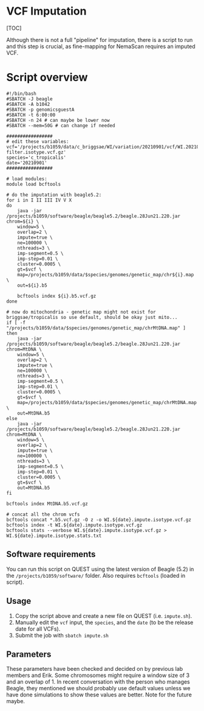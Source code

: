 # VCF Imputation

[TOC]

Although there is not a full "pipeline" for imputation, there is a script to run and this step is crucial, as fine-mapping for NemaScan requires an imputed VCF.

# Script overview

```
#!/bin/bash
#SBATCH -J beagle      
#SBATCH -A b1042               
#SBATCH -p genomicsguestA              
#SBATCH -t 6:00:00            
#SBATCH -n 24 # can maybe be lower now
#SBATCH --mem=50G # can change if needed

#################
# edit these variables:
vcf='/projects/b1059/data/c_briggsae/WI/variation/20210901/vcf/WI.20210901.hard-filter.isotype.vcf.gz'
species='c_tropicalis'
date='20210901'
#################

# load modules:
module load bcftools

# do the imputation with beagle5.2:
for i in I II III IV V X
do
    java -jar /projects/b1059/software/beagle/beagle5.2/beagle.28Jun21.220.jar chrom=${i} \
    window=5 \
    overlap=2 \
    impute=true \
    ne=100000 \
    nthreads=3 \
    imp-segment=0.5 \
    imp-step=0.01 \
    cluster=0.0005 \
    gt=$vcf \
    map=/projects/b1059/data/$species/genomes/genetic_map/chr${i}.map \
    out=${i}.b5
    
    bcftools index ${i}.b5.vcf.gz
done

# now do mitochondria - genetic map might not exist for briggsae/tropicalis so use default, should be okay just mito...
if [ -f "/projects/b1059/data/$species/genomes/genetic_map/chrMtDNA.map" ]
then 
    java -jar /projects/b1059/software/beagle/beagle5.2/beagle.28Jun21.220.jar chrom=MtDNA \
    window=5 \
    overlap=2 \
    impute=true \
    ne=100000 \
    nthreads=3 \
    imp-segment=0.5 \
    imp-step=0.01 \
    cluster=0.0005 \
    gt=$vcf \
    map=/projects/b1059/data/$species/genomes/genetic_map/chrMtDNA.map \
    out=MtDNA.b5
else 
    java -jar /projects/b1059/software/beagle/beagle5.2/beagle.28Jun21.220.jar chrom=MtDNA \
    window=5 \
    overlap=2 \
    impute=true \
    ne=100000 \
    nthreads=3 \
    imp-segment=0.5 \
    imp-step=0.01 \
    cluster=0.0005 \
    gt=$vcf \
    out=MtDNA.b5
fi

bcftools index MtDNA.b5.vcf.gz

# concat all the chrom vcfs
bcftools concat *.b5.vcf.gz -O z -o WI.${date}.impute.isotype.vcf.gz
bcftools index -t WI.${date}.impute.isotype.vcf.gz
bcftools stats --verbose WI.${date}.impute.isotype.vcf.gz > WI.${date}.impute.isotype.stats.txt
```

## Software requirements

You can run this script on QUEST using the latest version of Beagle (5.2) in the `/projects/b1059/software/` folder. Also requires `bcftools` (loaded in script).

## Usage

1. Copy the script above and create a new file on QUEST (i.e. `impute.sh`). 
2. Manually edit the `vcf` input, the `species`, and the `date` (to be the release date for all VCFs). 
3. Submit the job with `sbatch impute.sh`

## Parameters

These parameters have been checked and decided on by previous lab members and Erik. Some chromosomes might require a window size of 3 and an overlap of 1. In recent conversation with the person who manages Beagle, they mentioned we should probably use default values unless we have done simulations to show these values are better. Note for the future maybe.
